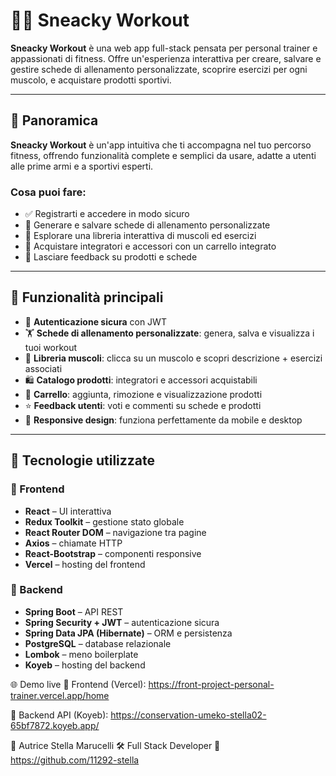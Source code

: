 # 🏋️‍♀️ Sneacky Workout

**Sneacky Workout** è una web app full-stack pensata per personal trainer e appassionati di fitness. 
Offre un'esperienza interattiva per creare, salvare e gestire schede di allenamento personalizzate, scoprire esercizi per ogni muscolo, e acquistare prodotti sportivi.

---

## 🔎 Panoramica

**Sneacky Workout** è un'app intuitiva che ti accompagna nel tuo percorso fitness, offrendo funzionalità complete e semplici da usare, adatte a utenti alle prime armi e a sportivi esperti.

### Cosa puoi fare:

- ✅ Registrarti e accedere in modo sicuro
- 📝 Generare e salvare schede di allenamento personalizzate
- 💪 Esplorare una libreria interattiva di muscoli ed esercizi
- 🛒 Acquistare integratori e accessori con un carrello integrato
- 🌟 Lasciare feedback su prodotti e schede

---

## 🚀 Funzionalità principali

- 🔐 **Autenticazione sicura** con JWT
- 🏋️ **Schede di allenamento personalizzate**: genera, salva e visualizza i tuoi workout
- 🧠 **Libreria muscoli**: clicca su un muscolo e scopri descrizione + esercizi associati
- 🛍️ **Catalogo prodotti**: integratori e accessori acquistabili
- 🧾 **Carrello**: aggiunta, rimozione e visualizzazione prodotti
- ⭐ **Feedback utenti**: voti e commenti su schede e prodotti
- 📱 **Responsive design**: funziona perfettamente da mobile e desktop

---

## 🧰 Tecnologie utilizzate

### 🔸 Frontend

- **React** – UI interattiva
- **Redux Toolkit** – gestione stato globale
- **React Router DOM** – navigazione tra pagine
- **Axios** – chiamate HTTP
- **React-Bootstrap** – componenti responsive
- **Vercel** – hosting del frontend

### 🔹 Backend

- **Spring Boot** – API REST
- **Spring Security + JWT** – autenticazione sicura
- **Spring Data JPA (Hibernate)** – ORM e persistenza
- **PostgreSQL** – database relazionale
- **Lombok** – meno boilerplate
- **Koyeb** – hosting del backend

  
🌐 Demo live
🔗 Frontend (Vercel):
https://front-project-personal-trainer.vercel.app/home

🔗 Backend API (Koyeb):
https://conservation-umeko-stella02-65bf7872.koyeb.app/
  

👤 Autrice
Stella Marucelli
🛠️ Full Stack Developer
🔗 https://github.com/11292-stella
